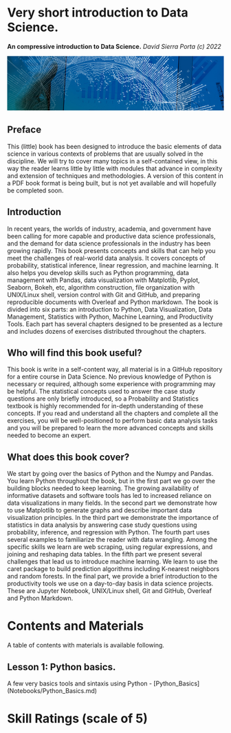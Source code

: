 # Very short introduction to Data Science.
**An compressive introduction to Data Science.** _David Sierra Porta (c) 2022_

![data-science](/Figures/01919-EP-banner.JPG)

## Preface
This (little) book has been designed to introduce the basic elements of data science in various contexts of problems that are usually solved in the discipline. We will try to cover many topics in a self-contained view, in this way the reader learns little by little with modules that advance in complexity and extension of techniques and methodologies. A version of this content in a PDF book format is being built, but is not yet available and will hopefully be completed soon.

## Introduction
In recent years, the worlds of industry, academia, and government have been calling for more capable and productive data science professionals, and the demand for data science professionals in the industry has been growing rapidly. This book presents concepts and skills that can help you meet the challenges of real-world data analysis. It covers concepts of probability, statistical inference, linear regression, and machine learning. It also helps you develop skills such as Python programming, data management with Pandas, data visualization with Matplotlib, Pyplot, Seaborn, Bokeh, etc, algorithm construction, file organization with UNIX/Linux shell, version control with Git and GitHub, and preparing reproducible documents with Overleaf and Python markdown. The book is divided into six parts: an introduction to Python, Data Visualization, Data Management, Statistics with Python, Machine Learning, and Productivity Tools. Each part has several chapters designed to be presented as a lecture and includes dozens of exercises distributed throughout the chapters.

## Who will find this book useful?
This book is write in a self-content way, all material is in a GitHub repository for a entire course in Data Science. No previous knowledge of Python is necessary or required, although some experience with programming may be helpful. The statistical concepts used to answer the case study questions are only briefly introduced, so a Probability and Statistics textbook is highly recommended for in-depth understanding of these concepts. If you read and understand all the chapters and complete all the exercises, you will be well-positioned to perform basic data analysis tasks and you will be prepared to learn the more advanced concepts and skills needed to become an expert.

## What does this book cover?
We start by going over the basics of Python and the Numpy and Pandas. You learn Python throughout the book, but in the first part we go over the building blocks needed to keep learning. The growing availability of informative datasets and software tools has led to increased reliance on data visualizations in many fields. In the second part we demonstrate how to use Matplotlib to generate graphs and describe important data visualization principles. In the third part we demonstrate the importance of statistics in data analysis by answering case study questions using probability, inference, and regression with Python. The fourth part uses several examples to familiarize the reader with data wrangling. Among the specific skills we learn are web scraping, using regular expressions, and joining and reshaping data tables. In the fifth part we present several challenges that lead us to introduce machine learning. We learn to use the caret package to build prediction algorithms including K-nearest neighbors and random forests. In the final part, we provide a brief introduction to the productivity tools we use on a day-to-day basis in data science projects. These are Jupyter Notebook, UNIX/Linux shell, Git and GitHub, Overleaf and Python Markdown.

# Contents and Materials
A table of contents with materials is available following.

<h2>Lesson 1: Python basics.</h2> A few very basics tools and sintaxis using Python - [Python_Basics](Notebooks/Python_Basics.md)

<h1>Skill Ratings <span>(scale of 5)</span></h1>

